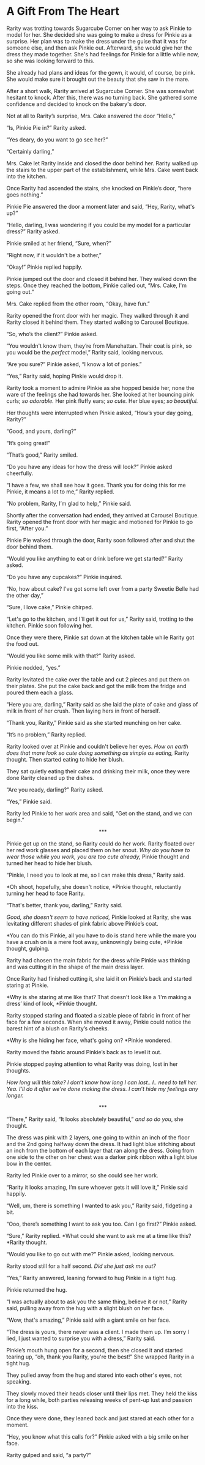 # A Gift From The Heart

Rarity was trotting towards Sugarcube Corner on her way to ask Pinkie to model for her. She decided she was going to make a dress for Pinkie as a surprise. Her plan was to make the dress under the guise that it was for someone else, and then ask Pinkie out. Afterward, she would give her the dress they made together. She's had feelings for Pinkie for a little while now, so she was looking forward to this.

She already had plans and ideas for the gown, it would, of course, be pink. She would make sure it brought out the beauty that she saw in the mare.

After a short walk, Rarity arrived at Sugarcube Corner. She was somewhat hesitant to knock. After this, there was no turning back. She gathered some confidence and decided to knock on the bakery's door.

Not at all to Rarity’s surprise, Mrs. Cake answered the door “Hello,”

“Is, Pinkie Pie in?” Rarity asked.

“Yes deary, do you want to go see her?”

“Certainly darling,”

Mrs. Cake let Rarity inside and closed the door behind her. Rarity walked up the stairs to the upper part of the establishment, while Mrs. Cake went back into the kitchen.

Once Rarity had ascended the stairs, she knocked on Pinkie’s door, “here goes nothing.”

Pinkie Pie answered the door a moment later and said, “Hey, Rarity, what's up?”

“Hello, darling, I was wondering if you could be my model for a particular dress?” Rarity asked.

Pinkie smiled at her friend, “Sure, when?”

“Right now, if it wouldn't be a bother,”

“Okay!” Pinkie replied happily.

Pinkie jumped out the door and closed it behind her. They walked down the steps. Once they reached the bottom, Pinkie called out, “Mrs. Cake, I'm going out.”

Mrs. Cake replied from the other room, “Okay, have fun.”

Rarity opened the front door with her magic. They walked through it and Rarity closed it behind them. They started walking to Carousel Boutique.

“So, who’s the client?” Pinkie asked.

“You wouldn't know them, they’re from Manehattan. Their coat is pink, so you would be the *perfect* model,” Rarity said, looking nervous.

“Are you sure?” Pinkie asked, “I know a lot of ponies.”

“Yes,” Rarity said, hoping Pinkie would drop it.

Rarity took a moment to admire Pinkie as she hopped beside her, none the ware of the feelings she had towards her. She looked at her bouncing pink curls; *so adorable.* Her pink fluffy ears; *so cute.* Her blue eyes; *so beautiful.*

Her thoughts were interrupted when Pinkie asked, “How’s your day going, Rarity?”

“Good, and yours, darling?”

“It’s going great!”

“That’s good,” Rarity smiled.

“Do you have any ideas for how the dress will look?” Pinkie asked cheerfully.

“I have a few, we shall see how it goes. Thank you for doing this for me Pinkie, it means a lot to me,” Rarity replied.

“No problem, Rarity, I’m glad to help,” Pinkie said.

Shortly after the conversation had ended, they arrived at Carousel Boutique. Rarity opened the front door with her magic and motioned for Pinkie to go first, “After you.”

Pinkie Pie walked through the door, Rarity soon followed after and shut the door behind them.

“Would you like anything to eat or drink before we get started?” Rarity asked.

“Do you have any cupcakes?” Pinkie inquired.

“No, how about cake? I've got some left over from a party Sweetie Belle had the other day,”

“Sure, I love cake,” Pinkie chirped.

“Let's go to the kitchen, and I’ll get it out for us,” Rarity said, trotting to the kitchen. Pinkie soon following her.

Once they were there, Pinkie sat down at the kitchen table while Rarity got the food out.

“Would you like some milk with that?” Rarity asked.

Pinkie nodded, “yes.”

Rarity levitated the cake over the table and cut 2 pieces and put them on their plates. She put the cake back and got the milk from the fridge and poured them each a glass.

“Here you are, darling,” Rarity said as she laid the plate of cake and glass of milk in front of her crush. Then laying hers in front of herself.

“Thank you, Rarity,” Pinkie said as she started munching on her cake.

“It’s no problem,” Rarity replied.

Rarity looked over at Pinkie and couldn't believe her eyes. *How on earth does that mare look so cute doing something as simple as eating,* Rarity thought. Then started eating to hide her blush.

They sat quietly eating their cake and drinking their milk, once they were done Rarity cleaned up the dishes.

“Are you ready, darling?” Rarity asked.

“Yes,” Pinkie said.

Rarity led Pinkie to her work area and said, “Get on the stand, and we can begin.”

<p align="center">***</p>

Pinkie got up on the stand, so Rarity could do her work. Rarity floated over her red work glasses and placed them on her snout. *Why do you have to wear those while you work, you are too cute already,* Pinkie thought and turned her head to hide her blush.

“Pinkie, I need you to look at me, so I can make this dress,” Rarity said.

*Oh shoot, hopefully, she doesn't notice, *Pinkie thought, reluctantly turning her head to face Rarity.

“That's better, thank you, darling,” Rarity said.

*Good, she doesn't seem to have noticed,* Pinkie looked at Rarity, she was levitating different shades of pink fabric above Pinkie’s coat.

*You can do this Pinkie, all you have to do is stand here while the mare you have a crush on is a mere foot away, unknowingly being cute, *Pinkie thought, gulping.

Rarity had chosen the main fabric for the dress while Pinkie was thinking and was cutting it in the shape of the main dress layer.

Once Rarity had finished cutting it, she laid it on Pinkie’s back and started staring at Pinkie.

*Why is she staring at me like that? That doesn't look like a ‘I'm making a dress’ kind of look, *Pinkie thought.

Rarity stopped staring and floated a sizable piece of fabric in front of her face for a few seconds. When she moved it away, Pinkie could notice the barest hint of a blush on Rarity’s cheeks. 

*Why is she hiding her face, what's going on? *Pinkie wondered.

Rarity moved the fabric around Pinkie’s back as to level it out.

Pinkie stopped paying attention to what Rarity was doing, lost in her thoughts.

*How long will this take? I don’t know how long I can last.. I.. need to tell her. Yea. I’ll do it after we're done making the dress. I can’t hide my feelings any longer.*

<p align="center">***</p>

“There,” Rarity said, “It looks absolutely beautiful,” *and so do you*, she thought.

The dress was pink with 2 layers, one going to within an inch of the floor and the 2nd going halfway down the dress. It had light blue stitching about an inch from the bottom of each layer that ran along the dress. Going from one side to the other on her chest was a darker pink ribbon with a light blue bow in the center.

Rarity led Pinkie over to a mirror, so she could see her work.

“Rarity it looks amazing, I’m sure whoever gets it will love it,” Pinkie said happily.

“Well, um, there is something I wanted to ask you,” Rarity said, fidgeting a bit.

“Ooo, there’s something I want to ask you too. Can I go first?” Pinkie asked.

“Sure,” Rarity replied. *What could she want to ask me at a time like this? *Rarity thought.

“Would you like to go out with me?” Pinkie asked, looking nervous.

Rarity stood still for a half second. *Did she just ask me out?* 

“Yes,” Rarity answered, leaning forward to hug Pinkie in a tight hug.

Pinkie returned the hug.

“I was actually about to ask you the same thing, believe it or not,” Rarity said, pulling away from the hug with a slight blush on her face.

“Wow, that's amazing,” Pinkie said with a giant smile on her face.

“The dress is yours, there never was a client. I made them up. I’m sorry I lied, I just wanted to surprise you with a dress,” Rarity said.

Pinkie’s mouth hung open for a second, then she closed it and started tearing up, “oh, thank you Rarity, you're the best!” She wrapped Rarity in a tight hug.

They pulled away from the hug and stared into each other's eyes, not speaking.

They slowly moved their heads closer until their lips met. They held the kiss for a long while, both parties releasing weeks of pent-up lust and passion into the kiss.

Once they were done, they leaned back and just stared at each other for a moment.

“Hey, you know what this calls for?” Pinkie asked with a big smile on her face.

Rarity gulped and said, “a party?”
